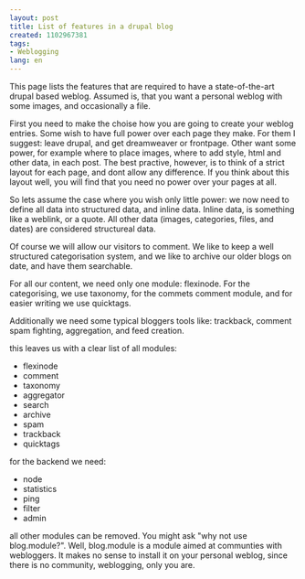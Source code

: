 ```yaml
---
layout: post
title: List of features in a drupal blog
created: 1102967381
tags:
- Weblogging
lang: en
---
```

This page lists the features that are required to have a state-of-the-art drupal based weblog.
Assumed is, that you want a personal weblog with some images, and occasionally a file.

First you need to make the choise how you are going to create your weblog entries. Some wish to have full power over each page they make. For them I suggest: leave drupal, and get dreamweaver or frontpage.
Other want some power, for example where to place images, where to add style, html and other data, in each post.
The best practive, however, is to think of a strict layout for each page, and dont allow any difference. If you think about this layout well, you will find that you need no power over your pages at all. 

So lets assume the case where you wish only little power: 
we now need to define all data into structured data, and inline data. Inline data, is something like a weblink, or a quote. All other data (images, categories, files, and dates) are considered structureal data.

Of course we will allow our visitors to comment. We like to keep a well structured categorisation system, and we like to archive our older blogs on date, and have them searchable.

For all our content, we need only one module: flexinode. For the categorising, we use taxonomy, for the commets comment module, and for easier writing we use quicktags.

Additionally we need some typical bloggers tools like: trackback, comment spam fighting, aggregation, and feed creation.

this leaves us with a clear list of all modules:
* flexinode
* comment
* taxonomy
* aggregator
* search
* archive
* spam
* trackback
* quicktags

for the backend we need:
* node
* statistics
* ping
* filter
* admin

all other modules can be removed. You might ask "why not use blog.module?". Well, blog.module is a module aimed at communties with webloggers. It makes no sense to install it on your personal weblog, since there is no community, weblogging, only you are.
